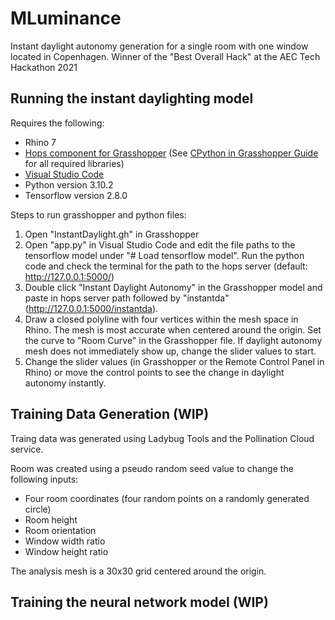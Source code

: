 # MLuminance
Instant daylight autonomy generation for a single room with one window located in Copenhagen.
Winner of the "Best Overall Hack" at the AEC Tech Hackathon 2021

## Running the instant daylighting model
Requires the following:
* Rhino 7
* [Hops component for Grasshopper](https://developer.rhino3d.com/guides/compute/hops-component/) (See [CPython in Grasshopper Guide](https://github.com/mcneel/compute.rhino3d/tree/master/src/ghhops-server-py) for all required libraries)
* [Visual Studio Code](https://code.visualstudio.com/)
* Python version 3.10.2 
* Tensorflow version 2.8.0

Steps to run grasshopper and python files:
1. Open "InstantDaylight.gh" in Grasshopper
2. Open "app.py" in Visual Studio Code and edit the file paths to the tensorflow model under "# Load tensorflow model". Run the python code and check the terminal for the path to the hops server (default: http://127.0.0.1:5000/)
3. Double click "Instant Daylight Autonomy" in the Grasshopper model and paste in hops server path followed by "instantda" (http://127.0.0.1:5000/instantda).
4. Draw a closed polyline with four vertices within the mesh space in Rhino. The mesh is most accurate when centered around the origin. Set the curve to "Room Curve" in the Grasshopper file. If daylight autonomy mesh does not immediately show up, change the slider values to start.
5. Change the slider values (in Grasshopper or the Remote Control Panel in Rhino) or move the control points to see the change in daylight autonomy instantly.


## Training Data Generation (WIP)
Traing data was generated using Ladybug Tools and the Pollination Cloud service. 

Room was created using a pseudo random seed value to change the following inputs:
* Four room coordinates (four random points on a randomly generated circle)
* Room height
* Room orientation
* Window width ratio
* Window height ratio

The analysis mesh is a 30x30 grid centered around the origin.

## Training the neural network model (WIP)